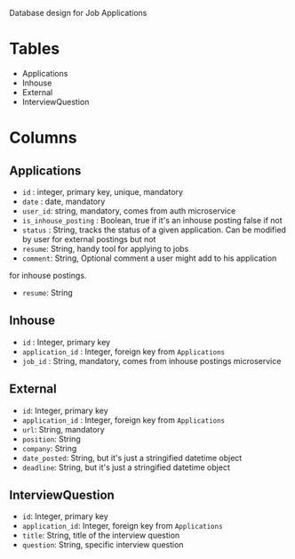 Database design for Job Applications

# Tables

* Applications
* Inhouse
* External
* InterviewQuestion

# Columns

## Applications
* `id` : integer, primary key, unique, mandatory
* `date` : date, mandatory
* `user_id`: string, mandatory, comes from auth microservice
* `is_inhouse_posting` : Boolean, true if it's an inhouse posting false if not
* `status` : String, tracks the status of a given application. Can be modified by user for external postings but not 
* `resume`: String, handy tool for applying to jobs
* `comment`: String, Optional comment a user might add to his application

for inhouse postings.
* `resume`: String

## Inhouse
* `id` : Integer, primary key
* `application_id` : Integer, foreign key from `Applications`
* `job_id` : String, mandatory, comes from inhouse postings microservice

## External
* `id`: Integer, primary key
* `application_id` : Integer, foreign key from `Applications`
* `url`: String, mandatory
* `position`: String
* `company`: String
* `date_posted`: String, but it's just a stringified datetime object
* `deadline`: String, but it's just a stringified datetime object

## InterviewQuestion
* `id`: Integer, primary key
* `application_id`: Integer, foreign key from `Applications`
* `title`: String, title of the interview question
* `question`: String, specific interview question
